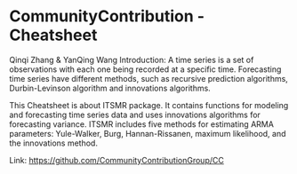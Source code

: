 # CommunityContribution - Cheatsheet
Qinqi Zhang & YanQing Wang
Introduction:
A time series is a set of observations with each one being recorded at a specific time. Forecasting time series have different methods, such as recursive prediction algorithms, Durbin-Levinson algorithm and innovations algorithms.

This Cheatsheet is about ITSMR package. It contains functions for modeling and forecasting time series data and uses innovations algorithms for forecasting variance. ITSMR includes five methods for estimating ARMA parameters: Yule-Walker, Burg, Hannan-Rissanen, maximum likelihood, and the innovations method.

Link: https://github.com/CommunityContributionGroup/CC
